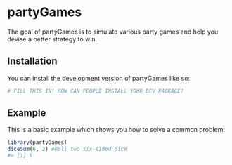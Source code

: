
<!-- README.md is generated from README.Rmd. Please edit that file -->

# partyGames

<!-- badges: start -->
<!-- badges: end -->

The goal of partyGames is to simulate various party games and help you
devise a better strategy to win.

## Installation

You can install the development version of partyGames like so:

``` r
# FILL THIS IN! HOW CAN PEOPLE INSTALL YOUR DEV PACKAGE?
```

## Example

This is a basic example which shows you how to solve a common problem:

``` r
library(partyGames)
diceSum(6, 2) #Roll two six-sided dice
#> [1] 8
```
